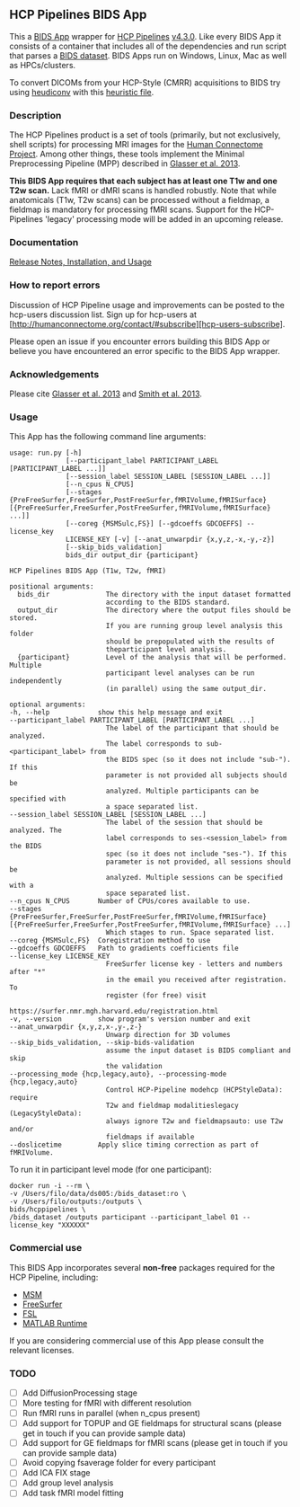 ## HCP Pipelines BIDS App

This a [BIDS App](https://bids-apps.neuroimaging.io) wrapper for [HCP Pipelines](https://github.com/Washington-University/Pipelines) [v4.3.0](https://github.com/Washington-University/HCPpipelines/releases/tag/v4.3.0).
Like every BIDS App it consists of a container that includes all of the dependencies and run script that parses a [BIDS dataset](http://bids.neuroimaging.io).
BIDS Apps run on Windows, Linux, Mac as well as HPCs/clusters.

To convert DICOMs from your HCP-Style (CMRR) acquisitions to BIDS try using [heudiconv](https://github.com/nipy/heudiconv) with this [heuristic file](https://github.com/nipy/heudiconv/blob/master/heudiconv/heuristics/cmrr_heuristic.py).

### Description

The HCP Pipelines product is a set of tools (primarily, but not exclusively,
shell scripts) for processing MRI images for the [Human Connectome Project][HCP].
Among other things, these tools implement the Minimal Preprocessing Pipeline
(MPP) described in [Glasser et al. 2013][GlasserEtAl].

**This BIDS App requires that each subject has at least one T1w and one T2w scan.** Lack fMRI or dMRI scans is handled robustly.  Note that while anatomicals (T1w, T2w scans) can be processed without a fieldmap, a fieldmap is mandatory for processing fMRI scans. Support for the HCP-Pipelines 'legacy' processing mode will be added in an upcoming release.



### Documentation

[Release Notes, Installation, and Usage][release-install-use]

### How to report errors
Discussion of HCP Pipeline usage and improvements can be posted to the
hcp-users discussion list. Sign up for hcp-users at
[http://humanconnectome.org/contact/#subscribe][hcp-users-subscribe].

Please open an issue if you encounter errors building this BIDS App or believe you have encountered an error specific to the BIDS App wrapper.

### Acknowledgements

Please cite [Glasser et al. 2013][GlasserEtAl] and [Smith et al. 2013][SmithEtAl].

### Usage

This App has the following command line arguments:

	usage: run.py [-h]
	              [--participant_label PARTICIPANT_LABEL [PARTICIPANT_LABEL ...]]
	              [--session_label SESSION_LABEL [SESSION_LABEL ...]]
	              [--n_cpus N_CPUS]
	              [--stages {PreFreeSurfer,FreeSurfer,PostFreeSurfer,fMRIVolume,fMRISurface} [{PreFreeSurfer,FreeSurfer,PostFreeSurfer,fMRIVolume,fMRISurface} ...]]
	              [--coreg {MSMSulc,FS}] [--gdcoeffs GDCOEFFS] --license_key
	              LICENSE_KEY [-v] [--anat_unwarpdir {x,y,z,-x,-y,-z}]
	              [--skip_bids_validation]
	              bids_dir output_dir {participant}

	HCP Pipelines BIDS App (T1w, T2w, fMRI)

	positional arguments:
	  bids_dir              The directory with the input dataset formatted
	                        according to the BIDS standard.
	  output_dir            The directory where the output files should be stored.
	                        If you are running group level analysis this folder
	                        should be prepopulated with the results of
	                        theparticipant level analysis.
	  {participant}         Level of the analysis that will be performed. Multiple
	                        participant level analyses can be run independently
	                        (in parallel) using the same output_dir.

	optional arguments:
	-h, --help            show this help message and exit
	--participant_label PARTICIPANT_LABEL [PARTICIPANT_LABEL ...]
							The label of the participant that should be analyzed.
							The label corresponds to sub-<participant_label> from
							the BIDS spec (so it does not include "sub-"). If this
							parameter is not provided all subjects should be
							analyzed. Multiple participants can be specified with
							a space separated list.
	--session_label SESSION_LABEL [SESSION_LABEL ...]
							The label of the session that should be analyzed. The
							label corresponds to ses-<session_label> from the BIDS
							spec (so it does not include "ses-"). If this
							parameter is not provided, all sessions should be
							analyzed. Multiple sessions can be specified with a
							space separated list.
	--n_cpus N_CPUS       Number of CPUs/cores available to use.
	--stages {PreFreeSurfer,FreeSurfer,PostFreeSurfer,fMRIVolume,fMRISurface} [{PreFreeSurfer,FreeSurfer,PostFreeSurfer,fMRIVolume,fMRISurface} ...]
							Which stages to run. Space separated list.
	--coreg {MSMSulc,FS}  Coregistration method to use
	--gdcoeffs GDCOEFFS   Path to gradients coefficients file
	--license_key LICENSE_KEY
							FreeSurfer license key - letters and numbers after "*"
							in the email you received after registration. To
							register (for free) visit
							https://surfer.nmr.mgh.harvard.edu/registration.html
	-v, --version         show program's version number and exit
	--anat_unwarpdir {x,y,z,x-,y-,z-}
							Unwarp direction for 3D volumes
	--skip_bids_validation, --skip-bids-validation
							assume the input dataset is BIDS compliant and skip
							the validation
	--processing_mode {hcp,legacy,auto}, --processing-mode {hcp,legacy,auto}
							Control HCP-Pipeline modehcp (HCPStyleData): require
							T2w and fieldmap modalitieslegacy (LegacyStyleData):
							always ignore T2w and fieldmapsauto: use T2w and/or
							fieldmaps if available
	--doslicetime         Apply slice timing correction as part of fMRIVolume.

To run it in participant level mode (for one participant):

    docker run -i --rm \
    -v /Users/filo/data/ds005:/bids_dataset:ro \
    -v /Users/filo/outputs:/outputs \
    bids/hcppipelines \
    /bids_dataset /outputs participant --participant_label 01 --license_key "XXXXXX"

### Commercial use

This BIDS App incorporates several **non-free** packages required for the HCP Pipeline, including:

- [MSM](https://github.com/ecr05/MSM_HOCR)
- [FreeSurfer](https://surfer.nmr.mgh.harvard.edu/)
- [FSL](https://fsl.fmrib.ox.ac.uk/fsl/fslwiki/Licence)
- [MATLAB Runtime](https://www.mathworks.com/products/compiler/matlab-runtime.html)


If you are considering commercial use of this App please consult the relevant licenses.

### TODO

   - [ ] Add DiffusionProcessing stage
   - [ ] More testing for fMRI with different resolution
   - [ ] Run fMRI runs in parallel (when n_cpus present)
   - [ ] Add support for TOPUP and GE fieldmaps for structural scans (please get in touch if you can provide sample data)
   - [ ] Add support for GE fieldmaps for fMRI scans (please get in touch if you can provide sample data)
   - [ ] Avoid copying fsaverage folder for every participant
   - [ ] Add ICA FIX stage
   - [ ] Add group level analysis
   - [ ] Add task fMRI model fitting

[HCP]: http://www.humanconnectome.org
[GlasserEtAl]: http://www.ncbi.nlm.nih.gov/pubmed/23668970
[SmithEtAl]: http://www.ncbi.nlm.nih.gov/pubmed/23702415
[release-install-use]: hhttps://github.com/Washington-University/HCPpipelines/wiki/Installation-and-Usage-Instructions
[hcp-users-subscribe]: http://humanconnectome.org/contact/#subscribe

